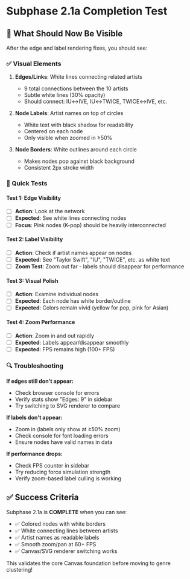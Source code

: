 # Subphase 2.1a Completion Test

## 🎯 What Should Now Be Visible

After the edge and label rendering fixes, you should see:

### ✅ Visual Elements
1. **Edges/Links**: White lines connecting related artists
   - 9 total connections between the 10 artists
   - Subtle white lines (30% opacity)
   - Should connect: IU↔IVE, IU↔TWICE, TWICE↔IVE, etc.

2. **Node Labels**: Artist names on top of circles
   - White text with black shadow for readability
   - Centered on each node
   - Only visible when zoomed in ≥50%

3. **Node Borders**: White outlines around each circle
   - Makes nodes pop against black background
   - Consistent 2px stroke width

### 🧪 Quick Tests

#### Test 1: Edge Visibility
- [ ] **Action**: Look at the network
- [ ] **Expected**: See white lines connecting nodes
- [ ] **Focus**: Pink nodes (K-pop) should be heavily interconnected

#### Test 2: Label Visibility  
- [ ] **Action**: Check if artist names appear on nodes
- [ ] **Expected**: See "Taylor Swift", "IU", "TWICE", etc. as white text
- [ ] **Zoom Test**: Zoom out far - labels should disappear for performance

#### Test 3: Visual Polish
- [ ] **Action**: Examine individual nodes
- [ ] **Expected**: Each node has white border/outline
- [ ] **Expected**: Colors remain vivid (yellow for pop, pink for Asian)

#### Test 4: Zoom Performance
- [ ] **Action**: Zoom in and out rapidly
- [ ] **Expected**: Labels appear/disappear smoothly
- [ ] **Expected**: FPS remains high (100+ FPS)

### 🔍 Troubleshooting

**If edges still don't appear:**
- Check browser console for errors
- Verify stats show "Edges: 9" in sidebar
- Try switching to SVG renderer to compare

**If labels don't appear:**
- Zoom in (labels only show at ≥50% zoom)
- Check console for font loading errors
- Ensure nodes have valid names in data

**If performance drops:**
- Check FPS counter in sidebar
- Try reducing force simulation strength
- Verify zoom-based label culling is working

## ✅ Success Criteria

Subphase 2.1a is **COMPLETE** when you can see:
- ✅ Colored nodes with white borders
- ✅ White connecting lines between artists  
- ✅ Artist names as readable labels
- ✅ Smooth zoom/pan at 60+ FPS
- ✅ Canvas/SVG renderer switching works

This validates the core Canvas foundation before moving to genre clustering!